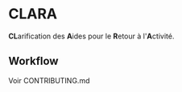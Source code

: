 # CLARA

**CL**arification des **A**ides pour le **R**etour à l'**A**ctivité.

## Workflow

Voir CONTRIBUTING.md
